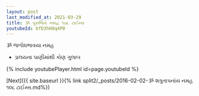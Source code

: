 ```yaml
---
layout: post
last_modified_at: 2021-03-29
title: ૐ પુરુજિતે નમહ ૧૦૮ ટાઈમ્સ
youtubeId: bfD3hH8q4P0
---
```

 
 
 ૐ જળોધભાવયા નમહ  
 
 -  પ્રલયના પાણીમાંથી કોણ ગુલાબ 
 
  
 
  
 
 
 
 
 
 


{% include youtubePlayer.html id=page.youtubeId %}
 
[Next]({{ site.baseurl }}{% link  split2/_posts/2016-02-02-ૐ શત્રુતાપનાંય નમહ ૧૦૮ ટાઈમ્સ.md%})
 
